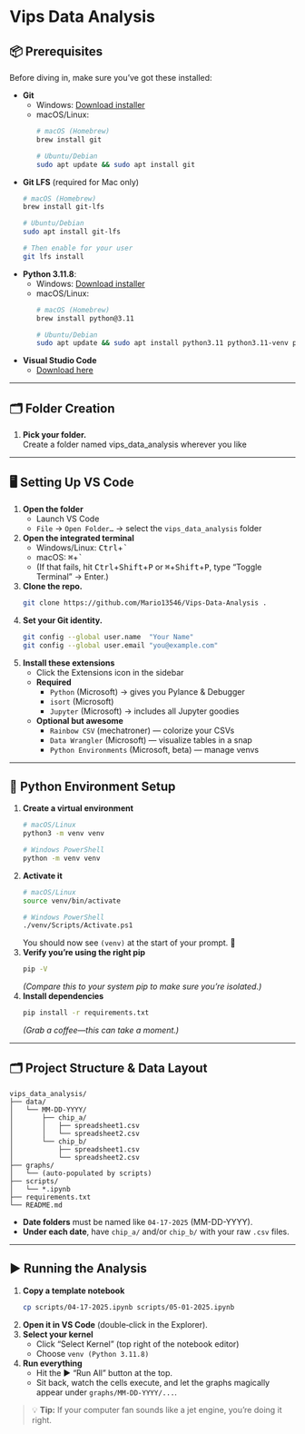 # Vips Data Analysis

## 📦 Prerequisites

Before diving in, make sure you’ve got these installed:

- **Git**  
  - Windows: [Download installer](https://git-scm.com/downloads)  
  - macOS/Linux:  
    ```bash
    # macOS (Homebrew)
    brew install git

    # Ubuntu/Debian
    sudo apt update && sudo apt install git
    ```
- **Git LFS** (required for Mac only)  
  ```bash
  # macOS (Homebrew)
  brew install git-lfs

  # Ubuntu/Debian
  sudo apt install git-lfs

  # Then enable for your user
  git lfs install
  ```
- **Python 3.11.8**:  
  - Windows: [Download installer](https://www.python.org/downloads/release/python-3118/)  
  - macOS/Linux:  
    ```bash
    # macOS (Homebrew)
    brew install python@3.11

    # Ubuntu/Debian
    sudo apt update && sudo apt install python3.11 python3.11-venv python3.11-distutils
    ```
- **Visual Studio Code**  
  - [Download here](https://code.visualstudio.com/download)  

---

## 🗂️ Folder Creation

1. **Pick your folder.**  
   Create a folder named vips_data_analysis wherever you like

---

## 🖥️ Setting Up VS Code

1. **Open the folder**  
   - Launch VS Code  
   - `File` → `Open Folder…` → select the `vips_data_analysis` folder
2. **Open the integrated terminal**  
   - Windows/Linux: <kbd>Ctrl</kbd>+<kbd>`</kbd>  
   - macOS:      <kbd>⌘</kbd>+<kbd>`</kbd>  
   - (If that fails, hit <kbd>Ctrl</kbd>+<kbd>Shift</kbd>+<kbd>P</kbd> or <kbd>⌘</kbd>+<kbd>Shift</kbd>+<kbd>P</kbd>, type “Toggle Terminal” → Enter.)
3. **Clone the repo.**
   ```bash
   git clone https://github.com/Mario13546/Vips-Data-Analysis .
   ```
4. **Set your Git identity.**
   ```bash
   git config --global user.name  "Your Name"
   git config --global user.email "you@example.com"
   ```
5. **Install these extensions**  
   - Click the Extensions icon in the sidebar  
   - **Required**  
     - `Python` (Microsoft) → gives you Pylance & Debugger  
     - `isort`   (Microsoft)  
     - `Jupyter` (Microsoft) → includes all Jupyter goodies  
   - **Optional but awesome**  
     - `Rainbow CSV`    (mechatroner) — colorize your CSVs  
     - `Data Wrangler`  (Microsoft)   — visualize tables in a snap  
     - `Python Environments` (Microsoft, beta) — manage venvs  

---

## 🐍 Python Environment Setup

1. **Create a virtual environment**  
   ```bash
   # macOS/Linux
   python3 -m venv venv

   # Windows PowerShell
   python -m venv venv
   ```
2. **Activate it**  
   ```bash
   # macOS/Linux
   source venv/bin/activate

   # Windows PowerShell
   ./venv/Scripts/Activate.ps1
   ```
   You should now see `(venv)` at the start of your prompt. 🎉
3. **Verify you’re using the right pip**  
   ```bash
   pip -V
   ```
   *(Compare this to your system pip to make sure you’re isolated.)*
4. **Install dependencies**  
   ```bash
   pip install -r requirements.txt
   ```
   *(Grab a coffee—this can take a moment.)*

---

## 🗂️ Project Structure & Data Layout

```text
vips_data_analysis/
├── data/
│   └── MM-DD-YYYY/
│       ├── chip_a/
│       │   ├── spreadsheet1.csv
│       │   └── spreadsheet2.csv
│       └── chip_b/
│           ├── spreadsheet1.csv
│           └── spreadsheet2.csv
├── graphs/
│   └── (auto‑populated by scripts)
├── scripts/
│   └── *.ipynb
├── requirements.txt
└── README.md
```

- **Date folders** must be named like `04-17-2025` (MM-DD-YYYY).  
- **Under each date**, have `chip_a/` and/or `chip_b/` with your raw `.csv` files.

---

## ▶️ Running the Analysis

1. **Copy a template notebook**  
   ```bash
   cp scripts/04-17-2025.ipynb scripts/05-01-2025.ipynb
   ```
2. **Open it in VS Code** (double‑click in the Explorer).  
3. **Select your kernel**  
   - Click “Select Kernel” (top right of the notebook editor)  
   - Choose `venv (Python 3.11.8)`  
4. **Run everything**  
   - Hit the ▶️ “Run All” button at the top.  
   - Sit back, watch the cells execute, and let the graphs magically appear under `graphs/MM-DD-YYYY/...`.

> 💡 **Tip:** If your computer fan sounds like a jet engine, you’re doing it right.
